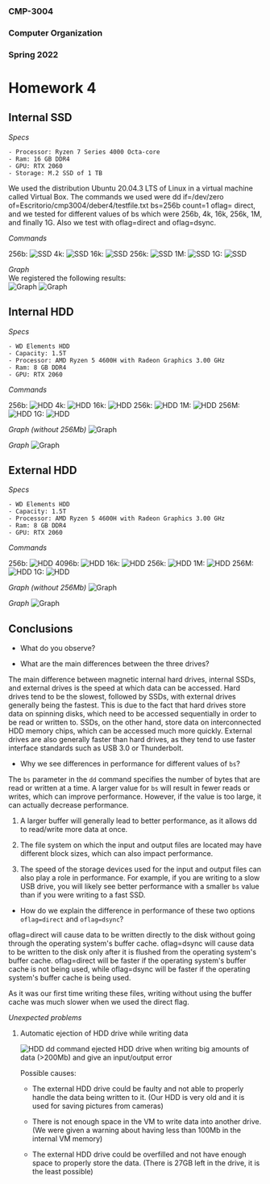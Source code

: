 ### CMP-3004

### Computer Organization

### Spring 2022

# Homework 4

## Internal SSD

_Specs_

    - Processor: Ryzen 7 Series 4000 Octa-core
    - Ram: 16 GB DDR4
    - GPU: RTX 2060
    - Storage: M.2 SSD of 1 TB

We used the distribution Ubuntu 20.04.3 LTS of Linux in a virtual machine called Virtual Box. The commands we used were dd if=/dev/zero of=Escritorio/cmp3004/deber4/testfile.txt bs=256b count=1 oflag= direct, and we tested for different values of bs which were 256b, 4k, 16k, 256k, 1M, and finally 1G. Also we test with oflag=direct and oflag=dsync.

_Commands_

256b:
![SSD](./Images/SSD/256bSSD.png)
4k:
![SSD](./Images/SSD/4kSSD.png)
16k:
![SSD](./Images/SSD/16kSSD.png)
256k:
![SSD](./Images/SSD/256kSSD.png)
1M:
![SSD](./Images/SSD/1MSSD.png)
1G:
![SSD](./Images/SSD/1GSSD.png)

_Graph_  
We registered the following results:  
![Graph](./Images/SSD/tableSSD.png)
![Graph](./Images/SSD/graphSSD.png)

## Internal HDD

_Specs_

    - WD Elements HDD
    - Capacity: 1.5T
    - Processor: AMD Ryzen 5 4600H with Radeon Graphics 3.00 GHz
    - Ram: 8 GB DDR4
    - GPU: RTX 2060

_Commands_

256b:
![HDD](./Images/In-HDD/256b.jpeg)
4k:
![HDD](./Images/In-HDD/4k.jpeg)
16k:
![HDD](./Images/In-HDD/16k.jpeg)
256k:
![HDD](./Images/In-HDD/256k.jpeg)
1M:
![HDD](./Images/In-HDD/1M.jpeg)
256M:
![HDD](./Images/In-HDD/256M.jpg)
1G:
![HDD](./Images/In-HDD/1G.jpg)

_Graph (without 256Mb)_
![Graph](./Images/In-HDD/Picture1.png)

_Graph_
![Graph](./Images/In-HDD/Picture2.png)

## External HDD

_Specs_

    - WD Elements HDD
    - Capacity: 1.5T
    - Processor: AMD Ryzen 5 4600H with Radeon Graphics 3.00 GHz
    - Ram: 8 GB DDR4
    - GPU: RTX 2060

_Commands_

256b:
![HDD](./Images/Ex-HDD/256b.jpeg)
4096b:
![HDD](./Images/Ex-HDD/4096b.jpeg)
16k:
![HDD](./Images/Ex-HDD/16k.jpeg)
256k:
![HDD](./Images/Ex-HDD/256k.jpeg)
1M:
![HDD](./Images/Ex-HDD/1M.jpeg)
256M:
![HDD](./Images/Ex-HDD/256M.jpg)
1G:
![HDD](./Images/Ex-HDD/1G.jpg)

_Graph (without 256Mb)_
![Graph](./Images/Ex-HDD/Picture1.png)

_Graph_
![Graph](./Images/Ex-HDD/Picture2.png)

## Conclusions

- What do you observe?

- What are the main differences between the three drives?

The main difference between magnetic internal hard drives, internal SSDs, and external drives is the speed at which data can be accessed. Hard drives tend to be the slowest, followed by SSDs, with external drives generally being the fastest. This is due to the fact that hard drives store data on spinning disks, which need to be accessed sequentially in order to be read or written to. SSDs, on the other hand, store data on interconnected HDD memory chips, which can be accessed much more quickly. External drives are also generally faster than hard drives, as they tend to use faster interface standards such as USB 3.0 or Thunderbolt.

- Why we see differences in performance for different values of `bs`?

The `bs` parameter in the `dd` command specifies the number of bytes that are read or written at a time. A larger value for `bs` will result in fewer reads or writes, which can improve performance. However, if the value is too large, it can actually decrease performance.

1. A larger buffer will generally lead to better performance, as it allows dd to read/write more data at once.

2. The file system on which the input and output files are located may have different block sizes, which can also impact performance.

3. The speed of the storage devices used for the input and output files can also play a role in performance. For example, if you are writing to a slow USB drive, you will likely see better performance with a smaller `bs` value than if you were writing to a fast SSD.

- How do we explain the difference in performance of these two options `oflag=direct` and `oflag=dsync`?

oflag=direct will cause data to be written directly to the disk without going through the operating system's buffer cache. oflag=dsync will cause data to be written to the disk only after it is flushed from the operating system's buffer cache. oflag=direct will be faster if the operating system's buffer cache is not being used, while oflag=dsync will be faster if the operating system's buffer cache is being used.

As it was our first time writing these files, writing without using the buffer cache was much slower when we used the direct flag.

_Unexpected problems_

1. Automatic ejection of HDD drive while writing data

   ![HDD](./Images/Ex-HDD/1GD.jpg)
   dd command ejected HDD drive when writing big amounts of data (>200Mb) and give an input/output error

   Possible causes:

   - The external HDD drive could be faulty and not able to properly handle the data being written to it. (Our HDD is very old and it is used for saving pictures from cameras)

   - There is not enough space in the VM to write data into another drive. (We were given a warning about having less than 100Mb in the internal VM memory)

   - The external HDD drive could be overfilled and not have enough space to properly store the data. (There is 27GB left in the drive, it is the least possible)
